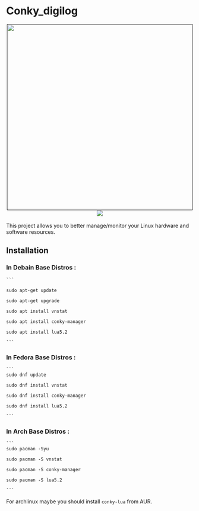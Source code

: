 #  Conky_digilog <br/>
<div align="center"><a href=""><img src="http://s8.picofile.com/file/8352588468/sc.png"  width="500"></a></div>
<div align="center"><a href=""><img src="http://s9.picofile.com/file/8352585384/coccccc.gif"></a></div><br/>
This project allows you to better manage/monitor your Linux hardware and software resources.

## Installation

###  In Debain Base Distros :
	```
	
    sudo apt-get update 
 
    sudo apt-get upgrade

    sudo apt install vnstat 

    sudo apt install conky-manager
    
    sudo apt install lua5.2
    
 	```
### In Fedora Base Distros :

	```
    sudo dnf update

    sudo dnf install vnstat

    sudo dnf install conky-manager
    
    sudo dnf install lua5.2
    
	```
### In Arch Base Distros :
	```
	sudo pacman -Syu
	
	sudo pacman -S vnstat
	
	sudo pacman -S conky-manager
	
	sudo pacman -S lua5.2
	
	```

 For archlinux maybe you should install `conky-lua` from AUR. 
 
 
